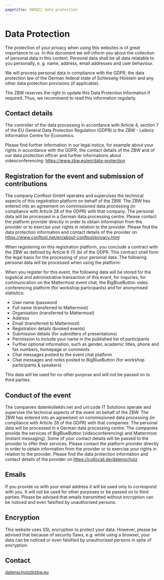 ```yaml
---
pagetitle: SWIB22 data protection
---
```


# Data Protection

The protection of your privacy when using this websites is of great importance to us. In this document we will inform you about the collection of personal data in this context. Personal data shall be all data relatable to you personally, e. g. name, address, email addresses and user behaviour.

We will process personal data in compliance with the GDPR, the data protection law of the German federal state of Schleswig-Holstein and any other data protection provisions (if applicable).

The ZBW reserves the right to update this Data Protection Information if required. Thus, we recommend to read this information regularly.

## Contact details

The controller of the data processing in accordance with Article 4, section 7 of the EU General Data Protection Regulation (GDPR) is the ZBW - Leibniz Information Centre for Economics.

Please find further information in our legal notice, for example about your rights in accordance with the GDPR, the contact details of the ZBW and of our data protection officer and further informations about videoconferencing: https://www.zbw.eu/en/data-protection

## Registration for the event and submission of contributions

The company Conftool GmbH operates and supervises the technical aspects of this registration platform on behalf of the ZBW. The ZBW has entered into an agreement on commissioned data processing (in compliance with Article 28 of the GDPR) with that company. The personal data will be processed in a German data processing centre. Please contact the platform provider directly in order to obtain information from the provider or to exercise your rights in relation to the provider. Please find the data protection information and contact details of the provider on https://www.conftool.net/en/about-conftool/privacy.html

When registering on this registration platform, you conclude a contract with the ZBW as defined by Article 6 (1) (b) of the GDPR. This contract shall form the legal basis for the processing of your personal data. The following personal data will be processed when using the platform:

When you register for this event, the following data will be stored for the logistical and administrative transaction of this event, for inquiries, for communication on the Mattermost event chat, the BigBlueButton video conferencing platform (for workshop participants) and for anonymised statistics:

* User name /password
* Full name (transferred to Mattermost)
* Organisation (transferred to Mattermost)
* Address
* Email (transferred to Mattermost)
* Registration details (booked events)
* Submission details (for submitters of presentations)
* Permission to include your name in the published list of participants
* Further optional information, such as gender, academic titles, phone and fax numbers, homepage or comments
* Chat messages posted to the event chat platform
* Chat messages and notes posted to BigBlueButton (for workshop participants & speakers)

This data will be used for no other purpose and will not be passed on to third parties.

## Conduct of the event

The companies datenkollektiv.net and uni:code IT Solutions operate and supervise the technical aspects of the event on behalf of the ZBW. The ZBW has entered into an agreement on commissioned data processing (in compliance with Article 28 of the GDPR) with that companies. The personal data will be processed in a German data processing centre. The companies provide the services of BigBlueButton (videoconferencing) and Mattermost (instant messaging). Some of your contact details will be passed to the provider to offer their services. Please contact the platform provider directly in order to obtain information from the provider or to exercise your rights in relation to the provider. Please find the data protection information and contact details of the provider on https://collocall.de/datenschutz

## Emails

If you provide us with your email address it will be used only to correspond with you. It will not be used for other purposes or be passed on to third parties. Please be advised that emails transmitted without encryption can be noticed and even falsified by unauthorised persons.

## Encryption

This website uses SSL encryption to protect your data. However, please be advised that because of security flaws, e.g. while using a browser, your data can be noticed or even falsified by unauthorised persons in spite of encryption.

## Contact

datenschutz@zbw.eu


